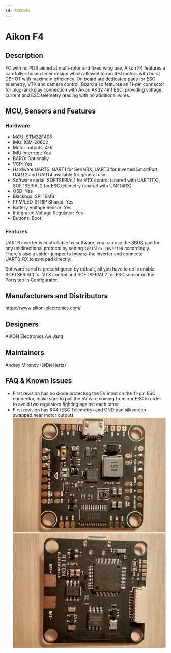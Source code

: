```yaml
---
id: AIKONF4
---
```

# Aikon F4

## Description

FC with no PDB aimed at multi-rotor and fixed wing use, Aikon F4 features a carefully-chosen timer design which allowed to run 4-6 motors with burst DSHOT with maximum efficiency. On board are dedicated pads for ESC telemetry, VTX and camera control. Board also features an 11-pin connector for plug-and-play connection with Aikon AK32 4in1 ESC, providing voltage, current and ESC telemetry reading with no additional wires.

## MCU, Sensors and Features

### Hardware

- MCU: STM32F405
- IMU: ICM-20602
- Motor outputs: 4-6
- IMU Interrupt: Yes
- BARO: Optionally
- VCP: Yes
- Hardware UARTS: UART1 for SerialRX, UART3 for Inverted SmartPort, UART2 and UART4 available for general use
- Software serial: SOFTSERIAL1 for VTX control (shared with UART1TX), SOFTSERIAL2 for ESC telemetry (shared with UART4RX)
- OSD: Yes
- Blackbox: SPI 16MB
- PPM/LED_STRIP Shared: Yes
- Battery Voltage Sensor: Yes
- Integrated Voltage Regulator: Yes
- Buttons: Boot

### Features

UART3 inverter is controllable by software, you can use the SBUS pad for any unidirectional protocol by setting `serialrx_inverted` accordingly. There's also a solder-jumper to bypass the inverter and connecto UART3_RX to `DSMX` pad directly.

Software serial is preconfigured by default, all you have to do is enable SOFTSERIAL1 for VTX control and SOFTSERIAL2 for ESC sensor on the Ports tab in Configurator.

## Manufacturers and Distributors

https://www.aikon-electronics.com/

## Designers

AIKON Electronics
Avi Jang

## Maintainers

Andrey Mironov (@DieHertz)

## FAQ & Known Issues

- First revision has no diode protecting the 5V input on the 11-pin ESC connector, make sure to pull the 5V wire coming from our ESC in order to avoid two regulators fighting against each other
- First revision has RX4 (ESC Telemetry) and GND pad silkscreen swapped near motor outputs
  ![Aikon F4 top](./images/aikon-f4-rev1-top.jpg)
  ![Aikon F4 bottom](./images/aikon-f4-rev1-bottom.jpg)
